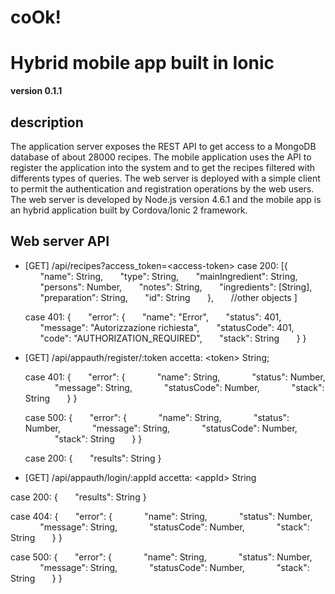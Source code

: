 # coOk!
Hybrid mobile app built in Ionic 
================================

**version 0.1.1** 

description
-----------

The application server exposes the REST API to get access to a MongoDB database of about 28000 recipes. The mobile application uses the API to register the application into the system and to get the recipes filtered with differents types of queries.
The web server is deployed with a simple client to permit the authentication and registration operations by the web users.
The web server is developed by Node.js version 4.6.1 and the mobile app is an hybrid application built by Cordova/Ionic 2 framework. 

Web server API
--------------

* [GET] /api/recipes?access_token=\<access-token\>
  case 200: [{
       &nbsp;&nbsp;&nbsp;&nbsp;&nbsp;&nbsp;"name": String,
       &nbsp;&nbsp;&nbsp;&nbsp;&nbsp;&nbsp;"type": String,
       &nbsp;&nbsp;&nbsp;&nbsp;&nbsp;&nbsp;"mainIngredient": String,
       &nbsp;&nbsp;&nbsp;&nbsp;&nbsp;&nbsp;"persons": Number,
       &nbsp;&nbsp;&nbsp;&nbsp;&nbsp;&nbsp;"notes": String,
       &nbsp;&nbsp;&nbsp;&nbsp;&nbsp;&nbsp;"ingredients": [String],
       &nbsp;&nbsp;&nbsp;&nbsp;&nbsp;&nbsp;"preparation": String,
       &nbsp;&nbsp;&nbsp;&nbsp;&nbsp;&nbsp;"id": String
     &nbsp;&nbsp;&nbsp;&nbsp;&nbsp;&nbsp;},
     &nbsp;&nbsp;&nbsp;&nbsp;&nbsp;&nbsp;//other objects
  ]
  
  case 401: {
  	&nbsp;&nbsp;&nbsp;&nbsp;&nbsp;&nbsp;"error": {
    &nbsp;&nbsp;&nbsp;&nbsp;&nbsp;&nbsp;"name": "Error",
    &nbsp;&nbsp;&nbsp;&nbsp;&nbsp;&nbsp;"status": 401,
    &nbsp;&nbsp;&nbsp;&nbsp;&nbsp;&nbsp;"message": "Autorizzazione richiesta",
    &nbsp;&nbsp;&nbsp;&nbsp;&nbsp;&nbsp;"statusCode": 401,
    &nbsp;&nbsp;&nbsp;&nbsp;&nbsp;&nbsp;"code": "AUTHORIZATION_REQUIRED",
    &nbsp;&nbsp;&nbsp;&nbsp;&nbsp;&nbsp;"stack": String
  &nbsp;&nbsp;&nbsp;&nbsp;&nbsp;&nbsp;}
}

* [GET] /api/appauth/register/:token
  accetta: \<token\> String;

  case 401: {
  &nbsp;&nbsp;&nbsp;&nbsp;&nbsp;&nbsp;"error": {
  &nbsp;&nbsp;&nbsp;&nbsp;&nbsp;&nbsp;&nbsp;&nbsp;&nbsp;&nbsp;&nbsp;&nbsp;"name": String,
    &nbsp;&nbsp;&nbsp;&nbsp;&nbsp;&nbsp;&nbsp;&nbsp;&nbsp;&nbsp;&nbsp;&nbsp;"status": Number,
    &nbsp;&nbsp;&nbsp;&nbsp;&nbsp;&nbsp;&nbsp;&nbsp;&nbsp;&nbsp;&nbsp;&nbsp;"message": String,
    &nbsp;&nbsp;&nbsp;&nbsp;&nbsp;&nbsp;&nbsp;&nbsp;&nbsp;&nbsp;&nbsp;&nbsp;"statusCode": Number,
    &nbsp;&nbsp;&nbsp;&nbsp;&nbsp;&nbsp;&nbsp;&nbsp;&nbsp;&nbsp;&nbsp;&nbsp;"stack": String
  &nbsp;&nbsp;&nbsp;&nbsp;&nbsp;&nbsp;}
} 

  case 500: {
  &nbsp;&nbsp;&nbsp;&nbsp;&nbsp;&nbsp;"error": {
  &nbsp;&nbsp;&nbsp;&nbsp;&nbsp;&nbsp;&nbsp;&nbsp;&nbsp;&nbsp;&nbsp;&nbsp;"name": String,
    &nbsp;&nbsp;&nbsp;&nbsp;&nbsp;&nbsp;&nbsp;&nbsp;&nbsp;&nbsp;&nbsp;&nbsp;"status": Number,
    &nbsp;&nbsp;&nbsp;&nbsp;&nbsp;&nbsp;&nbsp;&nbsp;&nbsp;&nbsp;&nbsp;&nbsp;"message": String,
    &nbsp;&nbsp;&nbsp;&nbsp;&nbsp;&nbsp;&nbsp;&nbsp;&nbsp;&nbsp;&nbsp;&nbsp;"statusCode": Number,
    &nbsp;&nbsp;&nbsp;&nbsp;&nbsp;&nbsp;&nbsp;&nbsp;&nbsp;&nbsp;&nbsp;&nbsp;"stack": String
  &nbsp;&nbsp;&nbsp;&nbsp;&nbsp;&nbsp;}
} 

  case 200: {
    &nbsp;&nbsp;&nbsp;&nbsp;&nbsp;&nbsp;"results": String
  }

* [GET] /api/appauth/login/:appId
accetta: \<appId\> String

case 200: {
    &nbsp;&nbsp;&nbsp;&nbsp;&nbsp;&nbsp;"results": String
  }

case 404: {
  &nbsp;&nbsp;&nbsp;&nbsp;&nbsp;&nbsp;"error": {
  &nbsp;&nbsp;&nbsp;&nbsp;&nbsp;&nbsp;&nbsp;&nbsp;&nbsp;&nbsp;&nbsp;&nbsp;"name": String,
    &nbsp;&nbsp;&nbsp;&nbsp;&nbsp;&nbsp;&nbsp;&nbsp;&nbsp;&nbsp;&nbsp;&nbsp;"status": Number,
    &nbsp;&nbsp;&nbsp;&nbsp;&nbsp;&nbsp;&nbsp;&nbsp;&nbsp;&nbsp;&nbsp;&nbsp;"message": String,
    &nbsp;&nbsp;&nbsp;&nbsp;&nbsp;&nbsp;&nbsp;&nbsp;&nbsp;&nbsp;&nbsp;&nbsp;"statusCode": Number,
    &nbsp;&nbsp;&nbsp;&nbsp;&nbsp;&nbsp;&nbsp;&nbsp;&nbsp;&nbsp;&nbsp;&nbsp;"stack": String
  &nbsp;&nbsp;&nbsp;&nbsp;&nbsp;&nbsp;}
} 

case 500: {
  &nbsp;&nbsp;&nbsp;&nbsp;&nbsp;&nbsp;"error": {
  &nbsp;&nbsp;&nbsp;&nbsp;&nbsp;&nbsp;&nbsp;&nbsp;&nbsp;&nbsp;&nbsp;&nbsp;"name": String,
    &nbsp;&nbsp;&nbsp;&nbsp;&nbsp;&nbsp;&nbsp;&nbsp;&nbsp;&nbsp;&nbsp;&nbsp;"status": Number,
    &nbsp;&nbsp;&nbsp;&nbsp;&nbsp;&nbsp;&nbsp;&nbsp;&nbsp;&nbsp;&nbsp;&nbsp;"message": String,
    &nbsp;&nbsp;&nbsp;&nbsp;&nbsp;&nbsp;&nbsp;&nbsp;&nbsp;&nbsp;&nbsp;&nbsp;"statusCode": Number,
    &nbsp;&nbsp;&nbsp;&nbsp;&nbsp;&nbsp;&nbsp;&nbsp;&nbsp;&nbsp;&nbsp;&nbsp;"stack": String
  &nbsp;&nbsp;&nbsp;&nbsp;&nbsp;&nbsp;}
} 

 
